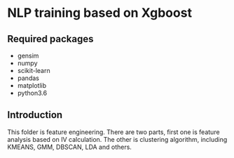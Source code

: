 # NLP training based on Xgboost 


## Required packages
* gensim
* numpy
* scikit-learn
* pandas
* matplotlib
* python3.6

## Introduction
This folder is feature engineering. 
There are two parts, first one is feature analysis based on IV calculation.
The other is clustering algorithm, including KMEANS, GMM, DBSCAN, LDA and others.

